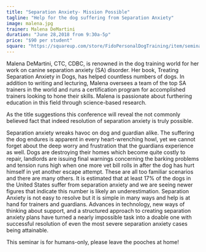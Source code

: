 ```yaml
---
title: "Separation Anxiety- Mission Possible"
tagline: "Help for the dog suffering from Separation Anxiety"
image: malena.jpg
trainer: Malena DeMartini
duration: "June 28,2018 from 9:30a-5p"
price: "$90 per student"
square: "https://squareup.com/store/FidoPersonalDogTraining/item/seminars"
---
```


Malena DeMartini, CTC, CDBC, is renowned in the dog training world for her work on canine separation anxiety (SA) disorder. Her book, Treating Separation Anxiety in Dogs, has helped countless numbers of dogs. In addition to writing and lecturing, Malena oversees a team of the top SA trainers in the world and runs a certification program for accomplished trainers looking to hone their skills. Malena is passionate about furthering education in this field through science-based research.

As the title suggestions this conference will reveal the not commonly believed fact that indeed resolution of separation anxiety is truly possible. 

Separation anxiety wreaks havoc on dog and guardian alike. The suffering the dog endures is apparent in every heart-wrenching howl, yet we cannot forget about the deep worry and frustration that the guardians experience as well. Dogs are destroying their homes which become quite costly to repair, landlords are issuing final warnings concerning the barking problems and tension runs high when one more vet bill rolls in after the dog has hurt himself in yet another escape attempt. These are all too familiar scenarios and there are many others. 
It is estimated that at least 17% of the dogs in the United States suffer from separation anxiety and we are seeing newer figures that indicate this number is likely an underestimation. 
Separation Anxiety is not easy to resolve but it is simple in many ways and help is at hand for trainers and guardians. 
Advances in technology, new ways of thinking about support, and a structured approach to creating separation anxiety plans have turned a nearly impossible task into a doable one with successful resolution of even the most severe separation anxiety cases being attainable. 


This seminar is for humans-only, please leave the pooches at home!
